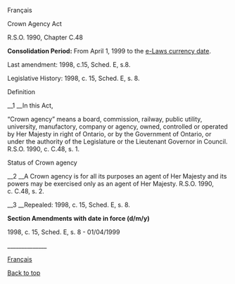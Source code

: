 [<a id="Top"></a>Français](http://www.ontario.ca/fr/lois/loi/90c48)

Crown Agency Act

R\.S\.O\. 1990, Chapter C\.48

__Consolidation Period:__ From April 1, 1999 to the [e\-Laws currency date](http://www.e-laws.gov.on.ca/navigation?file=currencyDates&lang=en)\.

Last amendment: 1998, c\.15, Sched\. E, s\.8\.

Legislative History: 1998, c\. 15, Sched\. E, s\. 8\.

Definition

__1 __In this Act,

“Crown agency” means a board, commission, railway, public utility, university, manufactory, company or agency, owned, controlled or operated by Her Majesty in right of Ontario, or by the Government of Ontario, or under the authority of the Legislature or the Lieutenant Governor in Council\.  R\.S\.O\. 1990, c\. C\.48, s\. 1\.

Status of Crown agency

__2 __A Crown agency is for all its purposes an agent of Her Majesty and its powers may be exercised only as an agent of Her Majesty\.  R\.S\.O\. 1990, c\. C\.48, s\. 2\.

__3 __Repealed:  1998, c\. 15, Sched\. E, s\. 8\.

__Section Amendments with date in force \(d/m/y\)__

1998, c\. 15, Sched\. E, s\. 8 \- 01/04/1999

\_\_\_\_\_\_\_\_\_\_\_\_\_\_

[Français](http://www.ontario.ca/fr/lois/loi/90c48)

[Back to top](#Top)

